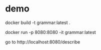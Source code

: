 # demo

docker build -t grammar:latest .

docker run -p 8080:8080 -it grammar:latest

go to 
http://localhost:8080/describe
